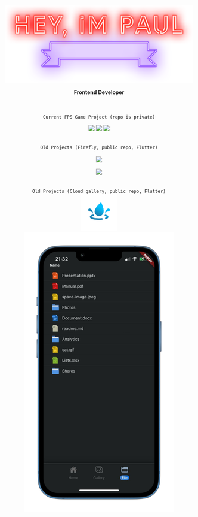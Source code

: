 
<p align="center">
  <img width="520" src="hey.png" />
</p>
<p align="center">
  <strong>Frontend Developer</strong>
</p>
<p align="center">
  <br/>
  <br/>
  <code>Current FPS Game Project (repo is private)</code>
</p>
<p align="center">
  <img width="520" src="https://github.com/lookacat/lookacat/assets/786551/4c5a70fd-48f8-43d9-b4a5-f1c2ee2d9e79" />
  <img width="520" src="https://github.com/lookacat/lookacat/assets/786551/5da90bbf-455a-417c-acad-e2cebcd4a78d" />
  <img width="520" src="![ss8](https://github.com/lookacat/lookacat/assets/786551/f2a083a1-5fa2-453e-b8bc-46292bf88bd6" />
</p>
<p align="center">
    <br/>
   <code>Old Projects (Firefly, public repo, Flutter)</code>
<br/>
  <br/>
  <img width="100" src="https://github.com/lookacat/firefly-music-app/blob/main/logotext.png"/>
</p>
<p align="center">
  <img width="400" src="https://github.com/lookacat/firefly-music-app/blob/main/1.png" />
</p>
<p align="center">
    <br/>
   <code>Old Projects (Cloud gallery, public repo, Flutter)</code>
  <br/>
<img width="100" src="https://github.com/lookacat/cloud-gallery/blob/main/assets/icon/rainfall_transparent.png"/>
  <br/>
  
<img width="400" src="https://github.com/lookacat/cloud-gallery/blob/main/assets/screenshots/screen1.png" />
</p>
<p align="center">
</p>
